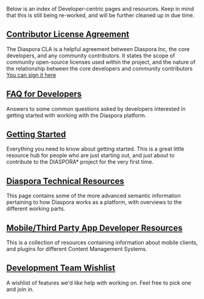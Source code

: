 Below is an index of Developer-centric pages and resources. Keep in mind that this is still being re-worked, and will be further cleaned up in due time.

## [Contributor License Agreement](https://github.com/diaspora/diaspora/wiki/New-CLA--12-13-10)
The Diaspora CLA is a helpful agreement between Diaspora Inc, the core developers, and any community contributors. It states the scope of community open-source licenses used within the project, and the nature of the relationship between the core developers and community contributors  [You can sign it here](https://spreadsheets.google.com/a/joindiaspora.com/spreadsheet/viewform?formkey=dFdRTnY0TGtfaklKQXZNUndsMlJ2eGc6MQ)

## [FAQ for Developers](https://github.com/diaspora/diaspora/wiki/FAQ-for-Developers)
Answers to some common questions asked by developers interested in getting started with working with the Diaspora platform.

## [Getting Started](https://github.com/diaspora/diaspora/wiki/Getting-Started-With-Contributing)
Everything you need to know about getting started. This is a great little resource hub for people who are just starting out, and just about to contribute to the DIASPORA* project for the very first time.

## [Diaspora Technical Resources](https://github.com/diaspora/diaspora/wiki/Technical-Details)
This page contains some of the more advanced semantic information pertaining to how Diaspora works as a platform, with overviews to the different working parts.

## [Mobile/Third Party App Developer Resources](https://github.com/diaspora/diaspora/wiki/Mobile-and-Third-Party-Developer-Resources)
This is a collection of resources containing information about mobile clients, and plugins for different Content Management Systems.

## [Development Team Wishlist](https://github.com/diaspora/diaspora/wiki/Developer-Feature-Wishlist)
A wishlist of features we'd like help with working on. Feel free to pick one and join in.